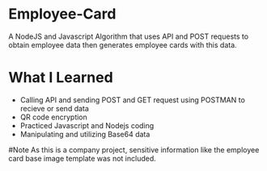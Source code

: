 # Employee-Card
A NodeJS and Javascript Algorithm that uses API and POST requests to obtain employee data then generates employee cards with this data. 


# What I Learned

* Calling API and sending POST and GET request using POSTMAN to recieve or send data
* QR code encryption
* Practiced Javascript and Nodejs coding
* Manipulating and utilizing Base64 data

#Note
As this is a company project, sensitive information like the employee card base image template was not included.
  



